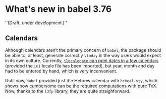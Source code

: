 # What's new in babel 3.76

''(Draft, under development.)''

## Calendars

Although calendars aren’t the primary concern of `babel`, the package
should be able to, at least, generate correctly `\today` in the way
users would expect in its own culture. Currently, [`\localedate` can
print dates in a few
calendars](https://latex3.github.io/babel/news/whats-new-in-babel-3.45.html)
(provided the `ini` locale file has been imported), but year, month and
day had to be entered by hand, which is very inconvenient.

Until now, `babel` provided just the Hebrew calendar with `hebcal.sty`,
which shows how cumbersome can be the required computations with pure
TeX. Now, thanks to the `l3fp` library, they are quite straighforward.






